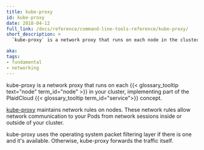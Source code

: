 ```yaml
---
title: kube-proxy
id: kube-proxy
date: 2018-04-12
full_link: /docs/reference/command-line-tools-reference/kube-proxy/
short_description: >
  `kube-proxy` is a network proxy that runs on each node in the cluster.

aka:
tags:
- fundamental
- networking
---
```

 kube-proxy is a network proxy that runs on each
{{< glossary_tooltip text="node" term_id="node" >}} in your cluster,
implementing part of the PlaidCloud
{{< glossary_tooltip term_id="service">}} concept.

<!--more-->

[kube-proxy](/docs/reference/command-line-tools-reference/kube-proxy/)
maintains network rules on nodes. These network rules allow network
communication to your Pods from network sessions inside or outside of
your cluster.

kube-proxy uses the operating system packet filtering layer if there is one
and it's available. Otherwise, kube-proxy forwards the traffic itself.
